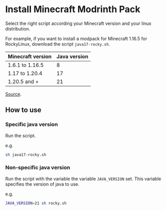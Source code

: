# Install Minecraft Modrinth Pack

Select the right script according your Minecraft version and your linux distribution.

For example, if you want to install a modpack for Minecraft 1.16.5 for RockyLinux, download the script `java17-rocky.sh`.

| Minecraft version | Java version |
| ----------------- | ------------ |
| 1.6.1 to 1.16.5   | 8            |
| 1.17 to 1.20.4    | 17           |
| 1.20.5 and +      | 21           |

[Source](https://minecraft.wiki/w/Tutorials/Update_Java#Why_update?).

## How to use

### Specific java version

Run the script.

e.g.
```bash
sh java17-rocky.sh
```

### Non-specific java version

Run the script with the variable the variable `JAVA_VERSION` set.
This variable specifies the version of java to use.

e.g.
```bash
JAVA_VERSION=21 sh rocky.sh
```

